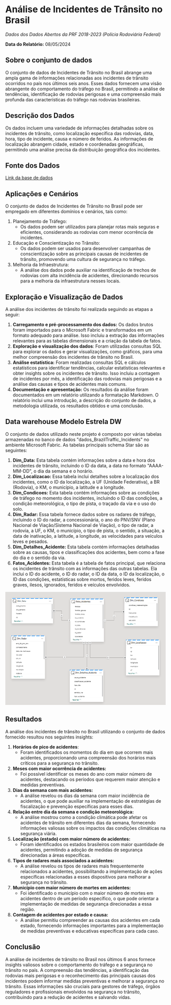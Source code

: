 # Análise de Incidentes de Trânsito no Brasil  

*Dados dos Dados Abertos da PRF 2018-2023 (Polícia Rodoviária Federal)*  

**Data do Relatório:** 08/05/2024  

## Sobre o conjunto de dados  

O conjunto de dados de Incidentes de Trânsito no Brasil abrange uma ampla gama de informações relacionadas aos incidentes de trânsito ocorridos no país nos últimos seis anos. Esses dados fornecem uma visão abrangente do comportamento do tráfego no Brasil, permitindo a análise de tendências, identificação de rodovias perigosas e uma compreensão mais profunda das características do tráfego nas rodovias brasileiras.
  
## Descrição dos Dados  

Os dados incluem uma variedade de informações detalhadas sobre os incidentes de trânsito, como localização específica das rodovias, data, hora, tipo de incidente, causa e número de feridos. As informações de localização abrangem cidade, estado e coordenadas geográficas, permitindo uma análise precisa da distribuição geográfica dos incidentes.

## Fonte dos Dados  

[Link da base de dados](https://www.kaggle.com/datasets/tgomesjuliana/police-traffic-incidents?select=Dados_PRF_2023.csv)  

## Aplicações e Cenários  

O conjunto de dados de Incidentes de Trânsito no Brasil pode ser empregado em diferentes domínios e cenários, tais como:

1. Planejamento de Tráfego:
    - Os dados podem ser utilizados para planejar rotas mais seguras e eficientes, considerando as rodovias com menor ocorrência de incidentes.
2. Educação e Conscientização no Trânsito:
    - Os dados podem ser usados para desenvolver campanhas de conscientização sobre as principais causas de incidentes de trânsito, promovendo uma cultura de segurança no tráfego.
3. Melhoria da Infraestrutura:
    - A análise dos dados pode auxiliar na identificação de trechos de rodovias com alta incidência de acidentes, direcionando recursos para a melhoria da infraestrutura nesses locais.  

## Exploração e Visualização de Dados  

A análise dos incidentes de trânsito foi realizada seguindo as etapas a seguir:

1. **Carregamento e pré-processamento dos dados:** Os dados brutos foram importados para o Microsoft Fabric e transformados em um formato adequado para análise. Isso incluiu a extração das informações relevantes para as tabelas dimensionais e a criação da tabela de fatos.
2. **Exploração e visualização dos dados**: Foram utilizadas consultas SQL para explorar os dados e gerar visualizações, como gráficos, para uma melhor compreensão dos incidentes de trânsito no Brasil.
3. **Análise estatística:** Foram realizadas consultas SQL e cálculos estatísticos para identificar tendências, calcular estatísticas relevantes e obter insights sobre os incidentes de trânsito. Isso incluiu a contagem de incidentes por mês, a identificação das rodovias mais perigosas e a análise das causas e tipos de acidentes mais comuns.
4. **Documentação e apresentação:** Os resultados da análise foram documentados em um relatório utilizando a formatação Markdown. O relatório inclui uma introdução, a descrição do conjunto de dados, a metodologia utilizada, os resultados obtidos e uma conclusão.

## Data warehouse Modelo Estrela DW

O conjunto de dados utilizado neste projeto é composto por várias tabelas armazenadas no banco de dados "dados_BrazilTraffic_Incidents" no ambiente Microsoft Fabric. As tabelas principais schema Star são as seguintes:

1. **Dim_Data:** Esta tabela contém informações sobre a data e hora dos incidentes de trânsito, incluindo o ID da data, a data no formato "AAAA-MM-DD", o dia da semana e o horário.
2. **Dim_Localizacao:** Essa tabela inclui detalhes sobre a localização dos incidentes, como o ID da localização, a UF (Unidade Federativa), a BR (Rodovia), o KM, o município, a latitude e a longitude.
3. **Dim_Condicoes:** Esta tabela contém informações sobre as condições de tráfego no momento dos incidentes, incluindo o ID das condições, a condição meteorológica, o tipo de pista, o traçado da via e o uso do solo.
4. **Dim_Radar:** Essa tabela fornece dados sobre os radares de tráfego, incluindo o ID do radar, a concessionária, o ano do PNV/SNV (Plano Nacional de Viação/Sistema Nacional de Viação), o tipo de radar, a rodovia, a UF, o KM, o município, o tipo de pista, o sentido, a situação, a data de inativação, a latitude, a longitude, as velocidades para veículos leves e pesados.
5. **Dim_Detalhes_Acidente:** Esta tabela contém informações detalhadas sobre as causas, tipos e classificações dos acidentes, bem como a fase do dia e o sentido da via.
6. **Fatos_Acidentes:** Esta tabela é a tabela de fatos principal, que relaciona os incidentes de trânsito com as informações das outras tabelas. Ela inclui o ID do acidente, o ID do radar, o ID da data, o ID da localização, o ID das condições, estatísticas sobre mortos, feridos leves, feridos graves, ilesos, ignorados, feridos e veículos envolvidos.

![Modelo Estrela - tabelas](img/Schema_Star_traffic.png)

## Resultados  

A análise dos incidentes de trânsito no Brasil utilizando o conjunto de dados fornecido resultou nos seguintes insights:

1. **Horários de pico de acidentes**:  
    - Foram identificados os momentos do dia em que ocorrem mais acidentes, proporcionando uma compreensão dos horários mais críticos para a segurança no trânsito.
2. **Meses com maior ocorrência de acidentes:**  
    - Foi possível identificar os meses do ano com maior número de acidentes, destacando os períodos que requerem maior atenção e medidas preventivas.
3. **Dias da semana com mais acidentes:**  
    - A análise revelou os dias da semana com maior incidência de acidentes, o que pode auxiliar na implementação de estratégias de fiscalização e prevenção específicas para esses dias.
4. **Relação entre dia da semana e condição meteorológica:**  
    - A análise mostrou como a condição climática pode afetar os acidentes de trânsito em diferentes dias da semana, fornecendo informações valiosas sobre os impactos das condições climáticas na segurança viária.
5. **Localização (estado) com maior número de acidentes:**  
    - Foram identificados os estados brasileiros com maior quantidade de acidentes, permitindo a adoção de medidas de segurança direcionadas a áreas específicas.
6. **Tipos de radares mais associados a acidentes:**  
    - A análise revelou os tipos de radares mais frequentemente relacionados a acidentes, possibilitando a implementação de ações específicas relacionadas a esses dispositivos para melhorar a segurança no trânsito.
7. **Município com maior número de mortes em acidentes:**  
    - Foi identificado o município com o maior número de mortes em acidentes dentro de um período específico, o que pode orientar a implementação de medidas de segurança direcionadas a essa região.
8. **Contagem de acidentes por estado e causa:**  
    - A análise permitiu compreender as causas dos acidentes em cada estado, fornecendo informações importantes para a implementação de medidas preventivas e educativas específicas para cada caso.

## Conclusão  

A análise de incidentes de trânsito no Brasil nos últimos 6 anos fornece insights valiosos sobre o comportamento do tráfego e a segurança no trânsito no país. A compreensão das tendências, a identificação das rodovias mais perigosas e o reconhecimento das principais causas dos incidentes podem informar medidas preventivas e melhorar a segurança no trânsito. Essas informações são cruciais para gestores de tráfego, órgãos reguladores e profissionais envolvidos na segurança no trânsito, contribuindo para a redução de acidentes e salvando vidas.
